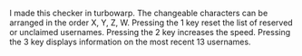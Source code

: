 I made this checker in turbowarp.
The changeable characters can be arranged in the order X, Y, Z, W.
Pressing the 1 key reset the list of reserved or unclaimed usernames.
Pressing the 2 key increases the speed.
Pressing the 3 key displays information on the most recent 13 usernames.
